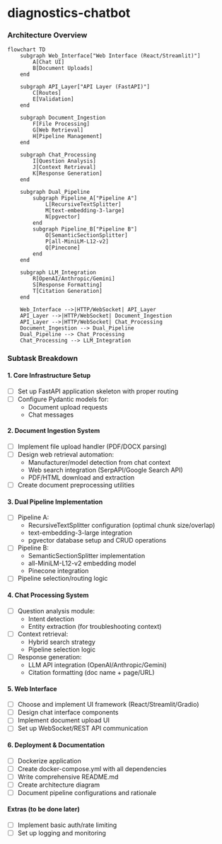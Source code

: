 # diagnostics-chatbot

### Architecture Overview

```mermaid
flowchart TD
    subgraph Web_Interface["Web Interface (React/Streamlit)"]
        A[Chat UI]
        B[Document Uploads]
    end

    subgraph API_Layer["API Layer (FastAPI)"]
        C[Routes]
        E[Validation]
    end

    subgraph Document_Ingestion
        F[File Processing]
        G[Web Retrieval]
        H[Pipeline Management]
    end

    subgraph Chat_Processing
        I[Question Analysis]
        J[Context Retrieval]
        K[Response Generation]
    end

    subgraph Dual_Pipeline
        subgraph Pipeline_A["Pipeline A"]
            L[RecursiveTextSplitter]
            M[text-embedding-3-large]
            N[pgvector]
        end
        subgraph Pipeline_B["Pipeline B"]
            O[SemanticSectionSplitter]
            P[all-MiniLM-L12-v2]
            Q[Pinecone]
        end
    end

    subgraph LLM_Integration
        R[OpenAI/Anthropic/Gemini]
        S[Response Formatting]
        T[Citation Generation]
    end

    Web_Interface -->|HTTP/WebSocket| API_Layer
    API_Layer -->|HTTP/WebSocket| Document_Ingestion
    API_Layer -->|HTTP/WebSocket| Chat_Processing
    Document_Ingestion --> Dual_Pipeline
    Dual_Pipeline --> Chat_Processing
    Chat_Processing --> LLM_Integration
```

### Subtask Breakdown

#### 1. Core Infrastructure Setup
- [ ] Set up FastAPI application skeleton with proper routing
- [ ] Configure Pydantic models for:
  - Document upload requests
  - Chat messages


#### 2. Document Ingestion System
- [ ] Implement file upload handler (PDF/DOCX parsing)
- [ ] Design web retrieval automation:
  - Manufacturer/model detection from chat context
  - Web search integration (SerpAPI/Google Search API)
  - PDF/HTML download and extraction
- [ ] Create document preprocessing utilities

#### 3. Dual Pipeline Implementation
- [ ] Pipeline A:
  - RecursiveTextSplitter configuration (optimal chunk size/overlap)
  - text-embedding-3-large integration
  - pgvector database setup and CRUD operations
- [ ] Pipeline B:
  - SemanticSectionSplitter implementation
  - all-MiniLM-L12-v2 embedding model
  - Pinecone integration
- [ ] Pipeline selection/routing logic

#### 4. Chat Processing System
- [ ] Question analysis module:
  - Intent detection
  - Entity extraction (for troubleshooting context)
- [ ] Context retrieval:
  - Hybrid search strategy
  - Pipeline selection logic
- [ ] Response generation:
  - LLM API integration (OpenAI/Anthropic/Gemini)
  - Citation formatting (doc name + page/URL)

#### 5. Web Interface
- [ ] Choose and implement UI framework (React/Streamlit/Gradio)
- [ ] Design chat interface components
- [ ] Implement document upload UI
- [ ] Set up WebSocket/REST API communication

#### 6. Deployment & Documentation
- [ ] Dockerize application
- [ ] Create docker-compose.yml with all dependencies
- [ ] Write comprehensive README.md
- [ ] Create architecture diagram
- [ ] Document pipeline configurations and rationale

#### Extras (to be done later)
- [ ] Implement basic auth/rate limiting
- [ ] Set up logging and monitoring